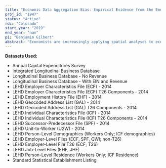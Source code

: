 ```yaml
---
title: "Economic Data Aggregation Bias: Empirical Evidence from the Energy Sector"
proj_id: "1947"
status: "Active"
rdc: "Colorado"
start_year: "2019"
end_year: "nan"
pi: "Benjamin Gilbert"
abstract: "Economists are increasingly applying spatial analyses to economic questions, with most researchers applying these methods to publicly-available, aggregate data. However, there is strong evidence to believe that these analyses produce biased results when the unit of aggregation does not match the spatial scale of the phenomenon under study. We seek to document how the use of spatially aggregated data can bias conclusions in economic impact studies of energy development by combining disaggregated Census data containing detailed location and production information with external wind, oil, and gas industry data. From these linked data, we hope to produce new, unbiased estimates of the economic impact of new energy development investments on local economies, for different types of industries."
---
```


**Datasets Used:**

  - Annual Capital Expenditures Survey 
  - Integrated Longitudinal Business Database 
  - Longitudinal Business Database - No Revenue 
  - Longitudinal Business Database - With EIN and Revenue 
  - LEHD Employer Characteristics File (ECF) - 2014 
  - LEHD Employer Characteristics File (ECF) T26 Components - 2014 
  - LEHD Employment History File (EHF) - 2014 
  - LEHD Geocoded Address List (GAL) - 2014 
  - LEHD Geocoded Address List (GAL) T26 Components - 2014 
  - LEHD Individual Characteristics File (ICF) - 2014 
  - LEHD Individual Characteristics File (ICF) T26 Components - 2014 
  - LEHD Successor-Predecessor File (SPF) - 2014 
  - LEHD Unit-to-Worker (U2W) - 2014 
  - LEHD Person-Level Demographics (Workers Only; ICF demographics) 
  - LEHD Employer-Level Files (ECF, SPF, QWI; non-T26) 
  - LEHD Employer-Level File T26 (ECF; T26) 
  - LEHD Job-Level Files (EHF, JHF) 
  - LEHD Person-Level Residence (Workers Only; ICF Residence) 
  - Standard Statistical Establishment Listing 

